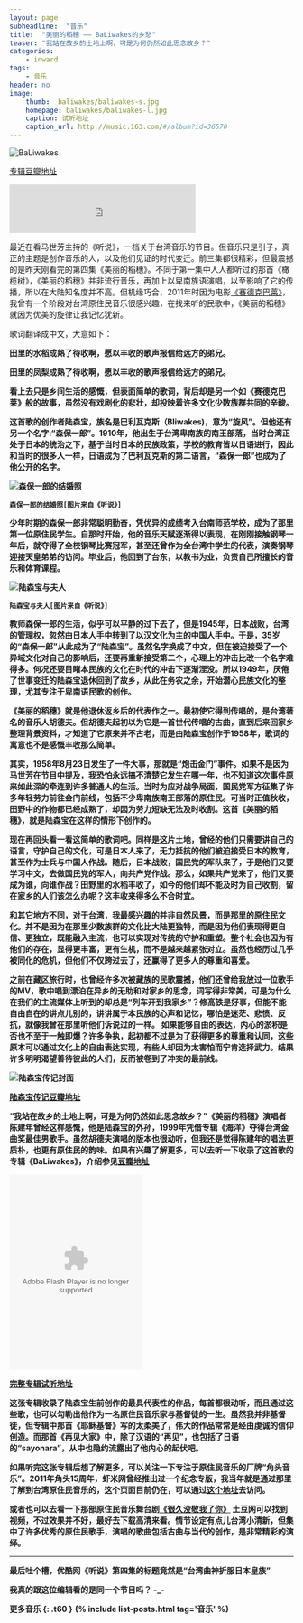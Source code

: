 ```yaml
---
layout: page
subheadline:  "音乐"
title:  "美丽的稻穗 —— BaLiwakes的乡愁"
teaser: "我站在故乡的土地上啊，可是为何仍然如此思念故乡？"
categories:
    - inward
tags:
    - 音乐
header: no
image:
    thumb:  baliwakes/baliwakes-s.jpg
    homepage: baliwakes/baliwakes-l.jpg
    caption: 试听地址
    caption_url: http://music.163.com/#/album?id=36570
---
```


<img src="{{ site.url}}/images/baliwakes/baliwakes-l.jpg" alt="BaLiwakes">

<p><a href="http://music.douban.com/subject/6892590/">专辑豆瓣地址</a></p>

<div>
	<iframe width="330" height="86" src="http://music.163.com/outchain/player?type=2&id=369202&auto=0&height=66" frameborder="0" allowfullscreen></iframe>
</div>


最近在看马世芳主持的《听说》，一档关于台湾音乐的节目。但音乐只是引子，真正的主题是创作音乐的人，以及他们见证的时代变迁。前三集都很精彩，但最震撼的是昨天刚看完的第四集《美丽的稻穗》。不同于第一集中人人都听过的那首《橄榄树》，《美丽的稻穗》并非流行音乐，再加上以卑南族语演唱，以至影响了它的传播，所以在大陆知名度并不高。但机缘巧合，2011年时因为电影[《赛德克巴莱》](http://movie.douban.com/subject/3993559/)，我曾有一个阶段对台湾原住民音乐很感兴趣，在找来听的民歌中，《美丽的稻穗》就因为优美的旋律让我记忆犹新。

歌词翻译成中文，大意如下：

<strong>田里的水稻成熟了待收啊，愿以丰收的歌声报信给远方的弟兄。

<strong>田里的凤梨成熟了待收啊，愿以丰收的歌声报信给远方的弟兄。

看上去只是乡间生活的感慨，但表面简单的歌词，背后却是另一个如《赛德克巴莱》般的故事，虽然没有戏剧化的悲壮，却投映着许多文化少数族群共同的辛酸。

这首歌的创作者陆森宝，族名是巴利瓦克斯（Bliwakes)，意为“旋风”。但他还有另一个名字:“森保一郎”。1910年，他出生于台湾卑南族的南王部落，当时台湾正处于日本的统治之下，基于当时日本的民族政策，学校的教育皆以日语进行，因此和当时的很多人一样，日语成为了巴利瓦克斯的第二语言，“森保一郎”也成为了他公开的名字。

<img src="{{ site.url}}/images/baliwakes/baliwakes.jpg" alt="森保一郎的结婚照">

~~~
森保一郎的结婚照[图片来自《听说》]
~~~

少年时期的森保一郎非常聪明勤奋，凭优异的成绩考入台南师范学校，成为了那里第一位原住民学生。自那时开始，他的音乐天赋逐渐得以表现，在刚刚接触钢琴一年后，就夺得了全校钢琴比赛冠军，甚至还曾作为全台湾中学生的代表，演奏钢琴迎接天皇弟弟的访问。毕业后，他回到了台东，以教书为业，负责自己所擅长的音乐和体育课程。

<img src="{{ site.url}}/images/baliwakes/baliwakes-1.jpg" alt="陆森宝与夫人">

~~~
陆森宝与夫人[图片来自《听说》]
~~~

教师森保一郎的生活，似乎可以平静的过下去了，但是1945年，日本战败，台湾的管理权，忽然由日本人手中转到了以汉文化为主的中国人手中。于是，35岁的“森保一郎”从此成为了“陆森宝”。虽然名字换成了中文，但在被迫接受了一个异域文化对自己的影响后，还要再重新接受第二个，心理上的冲击比改一个名字难得多。何况还要目睹本民族的文化在时代的冲击下逐渐湮没。所以1949年，厌倦了世事变迁的陆森宝退休回到了故乡，从此在务农之余，开始潜心民族文化的整理，尤其专注于卑南语民歌的创作。

《美丽的稻穗》就是他退休返乡后的代表作之一。最初使它得到传唱的，是台湾著名的音乐人胡德夫。但胡德夫起初以为它是一首世代传唱的古曲，直到后来回家乡整理背景资料，才知道了它原来并不古老，而是由陆森宝创作于1958年，歌词的寓意也不是感慨丰收那么简单。

其实，1958年8月23日发生了一件大事，那就是“炮击金门”事件。如果不是因为马世芳在节目中提及，我恐怕永远搞不清楚它发生在哪一年，也不知道这次事件原来如此深的牵连到许多普通人的生活。当时为应对战争局面，国民党军方征集了许多年轻劳力前往金门前线，包括不少卑南族南王部落的原住民。可当时正值秋收，田野中的作物都已经成熟了，却因为劳力短缺无法及时收割。这首《美丽的稻穗》，就是陆森宝在这样的情形下创作的。

现在再回头看一看这简单的歌词吧。同样是这片土地，曾经的他们只需要讲自己的语言，守护自己的文化，可是日本人来了，无力抵抗的他们被迫接受日本的教育，甚至作为士兵与中国人作战。随后，日本战败，国民党的军队来了，于是他们又要学习中文，去做国民党的军人，向共产党作战。那么，如果共产党来了，他们又要成为谁，向谁作战？田野里的水稻丰收了，如今的他们却不能及时为自己收割，留在家乡的人们该怎么办呢？这丰收来得多么不合时宜。

和其它地方不同，对于台湾，我最感兴趣的并非自然风景，而是那里的原住民文化。并不是因为在那里少数族群的文化比大陆更独特，而是因为他们表现得更自信、更独立，既能融入主流，也可以实现对传统的守护和重塑。整个社会也因为有他们的存在，显得更丰富，更有生机，而不是越来越紧张对立。虽然也经历过几乎被同化的危机，但他们不仅跨过去了，还赢得了更多人的尊重和喜爱。

之前在藏区旅行时，也曾经许多次被藏族的民歌震撼，他们还曾给我放过一位歌手的MV，歌中唱到漂泊在异乡的无助和对家乡的思念，词写得非常美，可是为什么在我们的主流媒体上听到的却总是“列车开到我家乡”？修高铁是好事，但能不能自由自在的讲点儿别的，讲讲属于本民族的心声和记忆，哪怕是迷茫、悲愤、反抗，就像我曾在那里听他们诉说过的一样。 如果能够自由的表达，内心的淤积是否也不至于一触即爆？许多争执，起初都不过是为了获得更多的尊重和认同，这些原本可以通过文化上的自由表达实现，有些人却因为太害怕而宁肯选择武力。结果许多明明渴望善待彼此的人们，反而被卷到了冲突的最前线。

<img src="{{ site.url}}/images/baliwakes/baliwakes-4.jpg" alt="陆森宝传记封面">
<p><a href="http://book.douban.com/subject/25782478/">陆森宝传记豆瓣地址</a></p>

“我站在故乡的土地上啊，可是为何仍然如此思念故乡？”《美丽的稻穗》演唱者陈建年曾经这样感慨，他是陆森宝的外孙，1999年凭借专辑《海洋》夺得台湾金曲奖最佳男歌手。虽然胡德夫演唱的版本也很动听，但我还是觉得陈建年的唱法更质朴，也更有原住民的韵味。如果有兴趣了解更多，可以去听一下收录了这首歌的专辑《BaLiwakes》，介绍参见[豆瓣地址](http://music.douban.com/subject/6892590/)

<div>
	<embed src="http://www.xiami.com/widget/39977537_471219_235_346_FF8719_494949/albumPlayer.swf" type="application/x-shockwave-flash" width="235" height="346" wmode="transparent"></embed>
</div>
<p><a href="http://www.xiami.com/album/471219?spm=a1z1s.3521865.1997177565.2.oKKAvD&from=searchsubject">完整专辑试听地址</a></p>	

这张专辑收录了陆森宝生前创作的最具代表性的作品，每首都很动听，而且通过这些歌，也可以勾勒出他作为一名原住民音乐家与基督徒的一生。虽然我并非基督徒，但专辑中那首《耶稣基督》写的太柔美了，伟大的作品常常是经由虔诚的信仰创造。而那首《再见大家》中，除了汉语的“再见”，也包括了日语的“sayonara”，从中也隐约流露出了他内心的起伏吧。

如果听完这张专辑后想了解更多，可以关注一下专注于原住民音乐的厂牌“角头音乐”。2011年角头15周年，虾米网曾经推出过一个纪念专版，我当年就是通过那里了解到台湾原住民音乐的，这个页面目前仍在，可以通过[这个地址](http://www.xiami.com/event/tcm)去访问。

或者也可以去看一下那部原住民音乐舞台剧[《很久没敬我了你》](http://movie.douban.com/subject/6829660/) 土豆网可以找到视频，不过效果并不好，最好去下载高清来看。情节设定有点儿台湾小清新，但集中了许多优秀的原住民歌手，演唱的歌曲包括古曲与当代的创作，是非常精彩的演绎。

<hr>

最后吐个槽，优酷网《听说》第四集的标题竟然是“台湾曲神折服日本皇族” 

我真的跟这位编辑看的是同一个节目吗？ -_-

<strong>更多音乐</strong>
{: .t60 }
{% include list-posts.html tag='音乐' %}